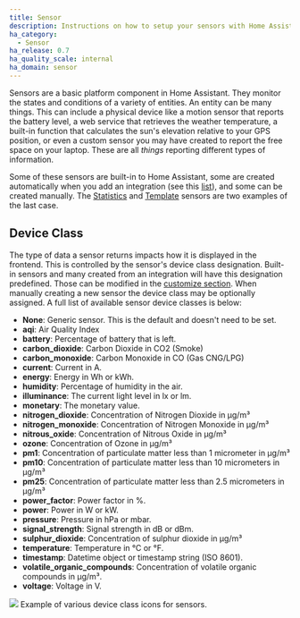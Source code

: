 ```yaml
---
title: Sensor
description: Instructions on how to setup your sensors with Home Assistant.
ha_category:
  - Sensor
ha_release: 0.7
ha_quality_scale: internal
ha_domain: sensor
---
```


Sensors are a basic platform component in Home Assistant. They monitor the states and conditions of a variety of entities. An entity can be many things. This can include a physical device like a motion sensor that reports the battery level, a web service that retrieves the weather temperature, a built-in function that calculates the sun's elevation relative to your GPS position, or even a custom sensor you may have created to report the free space on your laptop. These are all *things* reporting different types of information.

Some of these sensors are built-in to Home Assistant, some are created automatically when you add an integration (see this [list](/integrations/#sensor)), and some can be created manually. The [Statistics](/integrations/statistics) and [Template](/integrations/template) sensors are two examples of the last case.

## Device Class

The type of data a sensor returns impacts how it is displayed in the frontend. This is controlled by the sensor's device class designation. Built-in sensors and many created from an integration will have this designation predefined. Those can be modified in the [customize section](/docs/configuration/customizing-devices/). When manually creating a new sensor the device class may be optionally assigned. A full list of available sensor device classes is below:

- **None**: Generic sensor. This is the default and doesn't need to be set.
- **aqi**: Air Quality Index
- **battery**: Percentage of battery that is left.
- **carbon_dioxide**: Carbon Dioxide in CO2 (Smoke)
- **carbon_monoxide**: Carbon Monoxide in CO (Gas CNG/LPG)
- **current**: Current in A.
- **energy**: Energy in Wh or kWh.
- **humidity**: Percentage of humidity in the air.
- **illuminance**: The current light level in lx or lm.
- **monetary**: The monetary value.
- **nitrogen_dioxide**: Concentration of Nitrogen Dioxide in µg/m³
- **nitrogen_monoxide**: Concentration of Nitrogen Monoxide in µg/m³
- **nitrous_oxide**: Concentration of Nitrous Oxide in µg/m³
- **ozone**: Concentration of Ozone in µg/m³
- **pm1**: Concentration of particulate matter less than 1 micrometer in µg/m³
- **pm10**: Concentration of particulate matter less than 10 micrometers in µg/m³
- **pm25**: Concentration of particulate matter less than 2.5 micrometers in µg/m³
- **power_factor**: Power factor in %.
- **power**: Power in W or kW.
- **pressure**: Pressure in hPa or mbar.
- **signal_strength**: Signal strength in dB or dBm.
- **sulphur_dioxide**: Concentration of sulphur dioxide in µg/m³
- **temperature**: Temperature in °C or °F.
- **timestamp**: Datetime object or timestamp string (ISO 8601).
- **volatile_organic_compounds**: Concentration of volatile organic compounds in µg/m³.
- **voltage**: Voltage in V.

<p class='img'>
<img src='/images/screenshots/sensor_device_classes_icons.png' />
Example of various device class icons for sensors.
</p>
